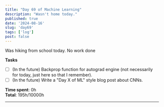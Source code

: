```yaml
---
title: "Day 69 of Machine Learning"
description: "Wasn't home today."
published: true
date: '2024-08-16'
slug: 'day69'
tags: ['log']
post: false
---
```

<script>
    import Image from '$lib/components/Image.svelte';
</script>

Was hiking from school today. No work done

**Tasks**
- [ ] (In the future) Backprop function for autograd engine (not necessarily for today, just here so that I remember).
- [ ] (In the future) Write a "Day X of ML" style blog post about CNNs.

**Time spent**: 0h<br /> **Total**: 195h/10000h

___
